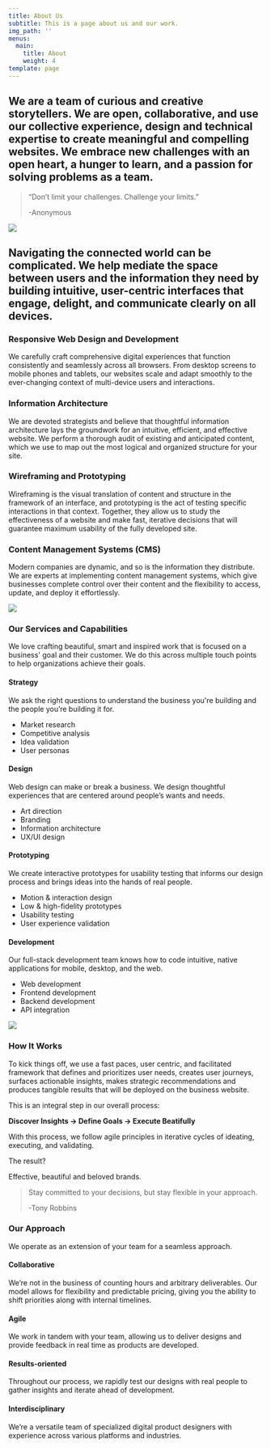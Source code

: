 ```yaml
---
title: About Us
subtitle: This is a page about us and our work.
img_path: ''
menus:
  main:
    title: About
    weight: 4
template: page
---
```

## We are a team of curious and creative storytellers. We are open, collaborative, and use our collective experience, design and technical expertise to create meaningful and compelling websites. We embrace new challenges with an open heart, a hunger to learn, and a passion for solving problems as a team.

> “Don’t limit your challenges. Challenge your limits.”
>
> \-Anonymous

![](/images/photo-1522542550221-31fd19575a2d.jpg)

## Navigating the connected world can be complicated. We help mediate the space between users and the information they need by building intuitive, user-centric interfaces that engage, delight, and communicate clearly on all devices.

### Responsive Web Design and Development

We carefully craft comprehensive digital experiences that function consistently and seamlessly across all browsers. From desktop screens to mobile phones and tablets, our websites scale and adapt smoothly to the ever-changing context of multi-device users and interactions.

### Information Architecture

We are devoted strategists and believe that thoughtful information architecture lays the groundwork for an intuitive, efficient, and effective website. We perform a thorough audit of existing and anticipated content, which we use to map out the most logical and organized structure for your site.

### Wireframing and Prototyping

Wireframing is the visual translation of content and structure in the framework of an interface, and prototyping is the act of testing specific interactions in that context. Together, they allow us to study the effectiveness of a website and make fast, iterative decisions that will guarantee maximum usability of the fully developed site.

### Content Management Systems (CMS)

Modern companies are dynamic, and so is the information they distribute. We are experts at implementing content management systems, which give businesses complete control over their content and the flexibility to access, update, and deploy it effortlessly.

![](/images/8.jpg)

### Our Services and Capabilities

We love crafting beautiful, smart and inspired work that is focused on a business' goal and their customer. We do this across multiple touch points to help organizations achieve their goals.

#### Strategy

We ask the right questions to understand the business you're building and the people you’re building it for.

* Market research
* Competitive analysis
* Idea validation
* User personas

#### Design

Web design can make or break a business. We design thoughtful experiences that are centered around people’s wants and needs.

* Art direction
* Branding
* Information architecture
* UX/UI design

#### Prototyping

We create interactive prototypes for usability testing that informs our design process and brings ideas into the hands of real people.

* Motion & interaction design
* Low & high-fidelity prototypes
* Usability testing
* User experience validation

#### Development

Our full-stack development team knows how to code intuitive, native applications for mobile, desktop, and the web.

* Web development
* Frontend development
* Backend development
* API integration

![](/images/10.jpg)

### How It Works

To kick things off, we use a fast paces, user centric, and facilitated framework that defines and prioritizes user needs, creates user journeys, surfaces actionable insights, makes strategic recommendations and produces tangible results that will be deployed on the business website.

This is an integral step in our overall process:

 **Discover Insights -> Define Goals -> Execute Beatifully**

With this process, we follow agile principles in iterative cycles of ideating, executing, and validating.

The result?

Effective, beautiful and beloved brands.

> Stay committed to your decisions, but stay flexible in your approach.
>
> \-Tony Robbins

### Our Approach

We operate as an extension of your team for a seamless approach.

#### Collaborative

We’re not in the business of counting hours and arbitrary deliverables. Our model allows for flexibility and predictable pricing, giving you the ability to shift priorities along with internal timelines.

#### Agile

We work in tandem with your team, allowing us to deliver designs and provide feedback in real time as products are developed.

#### Results-oriented

Throughout our process, we rapidly test our designs with real people to gather insights and iterate ahead of development.

#### Interdisciplinary

We’re a versatile team of specialized digital product designers with experience across various platforms and industries.
